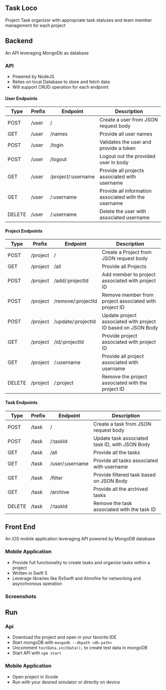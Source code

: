 
## Task Loco
Project Task organizer with appropriate task statuses and team member management for each project

## Backend
An API leveraging MongoDb as database 

### API
- Powered by NodeJS
- Relies on local Database to store and fetch data
- Will support CRUD operation for each endpoint

#### User Endpoints
| Type   | Prefix | Endpoint    | Description                                          |
|--------|--------|-------------|------------------------------|
| POST   | /user  | /           | Create a user from JSON request body            |
| GET    | /user  | /names      | Provide all user names                          |
| POST    | /user  | /login      | Validates the user and provide a token         |
| POST | /user | /logout | Logout out the provided user in body					  |
| GET | /user | /project/:username |Provide all projects associated with username |
| GET    | /user  | /:username | Provide all information associated with the username |
| DELETE | /user  | /:username | Delete the user with associated username         |

#### Project Endpoints
| Type   | Prefix | Endpoint         | Description                                                                                              |
|--------|--------|------------------|----------------------------------------------------------------------------------------------------------|
| POST  | /project  | / | Create a Project from JSON request body |
| GET   | /project  | /all | Provide all Projects    |
| POST  | /project  | /add/:projectId | Add member to project associated with  project ID |
| POST   | /project  | /remove/:projectId | Remove member from project associated with project ID | 
| POST    | /project  | /update/:projectId | Update project associated with project ID based on JSON Body |
| GET    | /project  | /id/:projectId  | Provide project associated with project ID |
| GET | /project | /:username | Provide all project associated with username |
| DELETE | /project  | /:project | Remove the project associated with the project ID |

#### Task Endpoints
| Type   | Prefix | Endpoint         | Description                                                                                              |
|--------|--------|------------------|----------------------------------------------------------------------------------------------------------|
| POST   | /task  | / | Create a task from JSON request body |
| POST   | /task  | /:taskId | Update task associated task ID, with JSON Body    |
| GET    | /task  | /all        | Provide all the tasks           |
| GET    | /task  | /user/:username | Provide all tasks associated with username | 
| GET    | /task  | /filter       | Provide filtered task based on JSON Body |
| GET    | /task  | /archive         | Provide all the archived tasks |
| DELETE | /task  | /:taskId        | Remove the task associated with the task ID |

## Front End
An iOS mobile application leveraging API powered by MongoDB database

### Mobile Application
- Provide full functionality to create tasks and organize tasks within a project
- Written in Swift 5
- Leverage libraries like  RxSwift and Almofire for networking and asynchronous operation

### Screenshots



## Run
### Api
- Download the project and open in your favorite IDE
- Start mongoDB with `mongodb --dbpath <db-path>`
- Uncomment `testData.initData();` to create test data in mongoDB
- Start API with `npm start`

### Mobile Application
- Open project in Xcode
- Run with your desired simulator or directly on device
